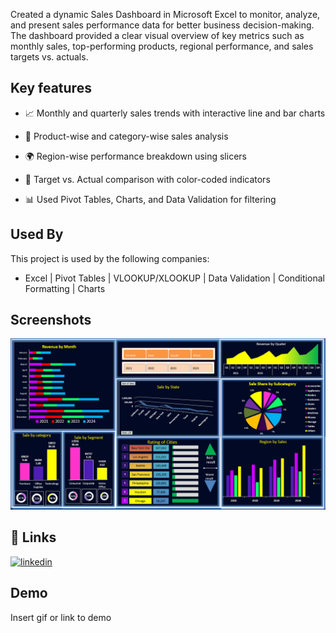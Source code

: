 Created a dynamic Sales Dashboard in Microsoft Excel to monitor, analyze, and present sales performance data for better business decision-making. The dashboard provided a clear visual overview of key metrics such as monthly sales, top-performing products, regional performance, and sales targets vs. actuals.


## Key features 

- 📈 Monthly and quarterly sales trends with interactive line and bar charts

- 🛒 Product-wise and category-wise sales analysis

- 🌍 Region-wise performance breakdown using slicers

- 🎯 Target vs. Actual comparison with color-coded indicators

- 📊 Used Pivot Tables, Charts, and Data Validation for filtering

## Used By

This project is used by the following companies:

- Excel | Pivot Tables | VLOOKUP/XLOOKUP | Data Validation | Conditional Formatting | Charts
 


## Screenshots

![Dashboard Screenshot](https://github.com/MkSingh431/Sale-dashboard/blob/main/Screenshot%202025-06-17%20093610.png)


## 🔗 Links
[![linkedin](https://img.shields.io/badge/linkedin-0A66C2?style=for-the-badge&logo=linkedin&logoColor=white)](http://www.linkedin.com/in/motilal-das-42b4a9254)


## Demo

Insert gif or link to demo

